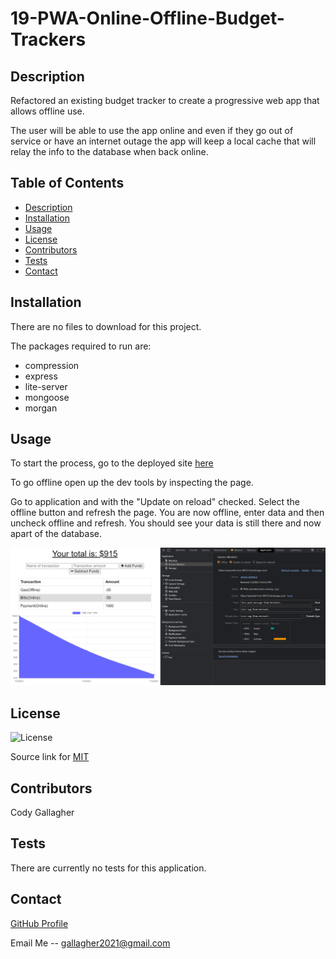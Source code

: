 # 19-PWA-Online-Offline-Budget-Trackers

## Description

Refactored an existing budget tracker to create a progressive web app that allows offline use. 

The user will be able to use the app online and even if they go out of service or have an internet outage the app will keep a local cache that will relay the info to the database when back online. 

## Table of Contents
- [Description](#description)
- [Installation](#installation)
- [Usage](#usage)
- [License](#license)
- [Contributors](#contributors)
- [Tests](#tests)
- [Contact](#contact)

## Installation

There are no files to download for this project.

The packages required to run are:

  - compression
  - express
  - lite-server
  - mongoose
  - morgan

## Usage

To start the process, go to the deployed site [here](https://peaceful-river-08131.herokuapp.com/)

To go offline open up the dev tools by inspecting the page. 

Go to application and with the "Update on reload" checked. Select the offline button and refresh the page. You are now offline, enter data and then uncheck offline and refresh. You should see your data is still there and now apart of the database. 

![An example of Offline use:](assets/images/offline.png)

## License

![License](https://img.shields.io/badge/License-MIT-yellow.svg)

Source link for [MIT](https://opensource.org/licenses/MIT)

## Contributors

Cody Gallagher

## Tests

There are currently no tests for this application.  

## Contact

[GitHub Profile](https://github.com/CodyG-2021)

Email Me -- gallagher2021@gmail.com